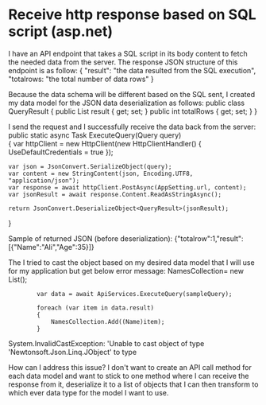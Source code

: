 
# Receive http response based on SQL script (asp.net)

I have an API endpoint that takes a SQL script in its body content to fetch the needed data from the server. The response JSON structure of this endpoint is as follow:
{
    "result": "the data resulted from the SQL execution",
    "totalrows: "the total number of data rows"
}

Because the data schema will be different based on the SQL sent, I created my data model for the JSON data deserialization as follows:
public class QueryResult
{
    public List<object> result { get; set; }
    public int totalRows { get; set; }
}

I send the request and I successfully receive the data back from the server:
public static async Task<QueryResult> ExecuteQuery(Query query)  
{
    var httpClient = new HttpClient(new HttpClientHandler()
                                        {
                                            UseDefaultCredentials = true 
                                        });
            
    var json = JsonConvert.SerializeObject(query);
    var content = new StringContent(json, Encoding.UTF8, "application/json");
    var response = await httpClient.PostAsync(AppSetting.url, content);
    var jsonResult = await response.Content.ReadAsStringAsync();

    return JsonConvert.DeserializeObject<QueryResult>(jsonResult); 
}

Sample of returned JSON (before deserialization):
{"totalrow":1,"result":[{"Name":"Ali","Age":35}]}

The I tried to cast the object based on my desired data model that I will use for my application but get below error message:
            NamesCollection= new List<Name>();

            var data = await ApiServices.ExecuteQuery(sampleQuery);

            foreach (var item in data.result)
            {
                NamesCollection.Add((Name)item);
            }

       


System.InvalidCastException: 'Unable to cast object of type 'Newtonsoft.Json.Linq.JObject' to type

How can I address this issue? I don't want to create an API call method for each data model and want to stick to one method where I can receive the response from it, deserialize it to a list of objects that I can then transform to which ever data type for the model I want to use.

        